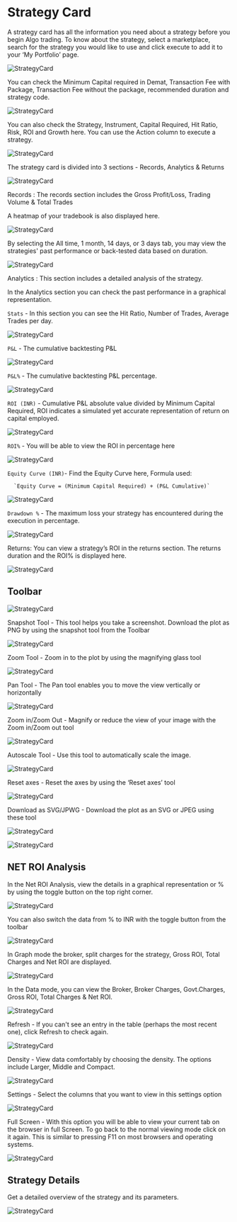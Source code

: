 # Strategy Card

A strategy card has all the information you need about a strategy before you begin Algo trading. To know about the strategy, select a marketplace, search for the strategy you would like to use and click execute to add it to your ‘My Portfolio’ page. 

![StrategyCard](imgs/sc1.png)

You can check the Minimum Capital required in Demat, Transaction Fee with Package, Transaction Fee without the package, recommended duration and strategy code. 

![StrategyCard](imgs/sc2.png)

You can also check the Strategy, Instrument, Capital Required, Hit Ratio, Risk, ROI and Growth here. You can use the Action column to execute a strategy. 

![StrategyCard](imgs/sc3.png)

The strategy card is divided into 3 sections - Records, Analytics & Returns 

![StrategyCard](imgs/sc_3types.png)

Records : The records section includes the Gross Profit/Loss, Trading Volume & Total Trades 

A heatmap of your tradebook is also displayed here. 

![StrategyCard](imgs/sc_records.png)

By selecting the All time, 1 month, 14 days, or 3 days tab, you may view the strategies' past performance or back-tested data based on duration.

![StrategyCard](imgs/sc4.png)

Analytics : This section includes a detailed analysis of the strategy.

In the Analytics section you can check the past performance in a graphical representation. 

`Stats` - In this section you can see the Hit Ratio, Number of Trades, Average Trades per day. 

![StrategyCard](imgs/sc5.png)

`P&L` - The cumulative backtesting P&L

![StrategyCard](imgs/sc6.png)

`P&L%` - The cumulative backtesting P&L percentage. 

![StrategyCard](imgs/sc7.png)

`ROI (INR)` - Cumulative P&L absolute value divided by Minimum Capital Required, ROI indicates a simulated yet accurate representation of return on capital employed.

![StrategyCard](imgs/sc8.png)

`ROI%` - You will be able to view the ROI in percentage here 

![StrategyCard](imgs/sc9.png)

`Equity Curve (INR)`- Find the Equity Curve here, Formula used:   

      `Equity Curve = (Minimum Capital Required) + (P&L Cumulative)`

![StrategyCard](imgs/sc10.png)

`Drawdown %` - The maximum loss your strategy has encountered during the execution in percentage.

![StrategyCard](imgs/sc11.png)

Returns: You can view a strategy’s ROI in the returns section. The returns duration and the ROI% is displayed here. 

![StrategyCard](imgs/sc_returns.png)

## Toolbar

![StrategyCard](imgs/sc12.png)

Snapshot Tool - This tool helps you take a screenshot. Download the plot as PNG by using the snapshot tool from the Toolbar 

![StrategyCard](imgs/sc13.png)

Zoom Tool - Zoom in to the plot by using the magnifying glass tool 

![StrategyCard](imgs/sc14.png)

Pan Tool - The Pan tool enables you to move the view vertically or horizontally

![StrategyCard](imgs/sc15.png)

Zoom in/Zoom Out - Magnify or reduce the view of your image with the Zoom in/Zoom out tool

![StrategyCard](imgs/sc16.png)

Autoscale Tool - Use this tool to automatically scale the image.

![StrategyCard](imgs/sc17.png)

Reset axes - Reset the axes by using the ‘Reset axes’ tool 

![StrategyCard](imgs/sc18.png)

Download as SVG/JPWG - Download the plot as an SVG or JPEG using these tool 

![StrategyCard](imgs/sc19.png)

![StrategyCard](imgs/sc20.png)

## NET ROI Analysis

In the Net ROI Analysis, view the details in a graphical representation or % by using the toggle button on the top right corner. 

![StrategyCard](imgs/sc21.png)

You can also switch the data from % to INR with the toggle button from the toolbar

![StrategyCard](imgs/sc22.png)

In Graph mode the broker, split charges for the strategy, Gross ROI, Total Charges and Net ROI are displayed. 

![StrategyCard](imgs/sc23.png)

In the Data mode, you can view the Broker, Broker Charges, Govt.Charges, Gross ROI, Total Charges & Net ROI. 

![StrategyCard](imgs/sc24.png)

Refresh - If you can't see an entry in the table (perhaps the most recent one), click Refresh to check again.

![StrategyCard](imgs/sc25.png)

Density - View data comfortably by choosing the density. The options include Larger, Middle and Compact.

![StrategyCard](imgs/sc26.png)

Settings - Select the columns that you want to view in this settings option

![StrategyCard](imgs/sc27.png)

Full Screen - With this option you will be able to view your current tab on the browser in full Screen. To go back to the normal viewing mode click on it again. This is similar to pressing F11 on most browsers and operating systems.

![StrategyCard](imgs/sc28.png)

## Strategy Details

Get a detailed overview of the strategy and its parameters. 

![StrategyCard](imgs/sc29.png)
